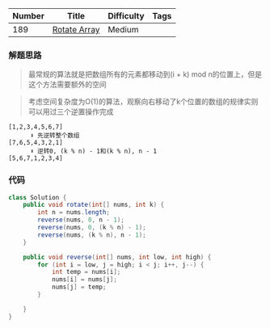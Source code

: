 | Number | Title | Difficulty | Tags |
|  ----  | ----  |    ----    |    ----    |
|  189 | [Rotate Array](https://leetcode-cn.com/problems/rotate-array/) |   Medium        |           |


### 解题思路

> 最常规的算法就是把数组所有的元素都移动到(i + k) mod n的位置上，但是这个方法需要额外的空间

> 考虑空间复杂度为O(1)的算法，观察向右移动了k个位置的数组的规律实则可以用过三个逆置操作完成

```
[1,2,3,4,5,6,7]
      ⬇ 先逆转整个数组
[7,6,5,4,3,2,1]
      ⬇ 逆转0, (k % n) - 1和(k % n), n - 1
[5,6,7,1,2,3,4]
```

### 代码

```java
class Solution {
    public void rotate(int[] nums, int k) {
        int n = nums.length;
        reverse(nums, 0, n - 1);
        reverse(nums, 0, (k % n) - 1);
        reverse(nums, (k % n), n - 1);
    }

    public void reverse(int[] nums, int low, int high) {
        for (int i = low, j = high; i < j; i++, j--) {
            int temp = nums[i];
            nums[i] = nums[j];
            nums[j] = temp;
        }

    }
}
```